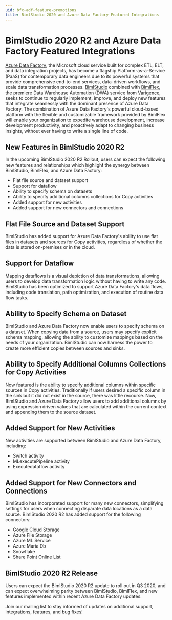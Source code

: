 ```yaml
---
uid: bfx-adf-feature-promotions
title: BimlStudio 2020 and Azure Data Factory Featured Integrations 
---
```


# BimlStudio 2020 R2 and Azure Data Factory Featured Integrations

[Azure Data Factory](https://azure.microsoft.com/en-us/services/data-factory/), the Microsoft cloud service built for complex ETL, ELT, and data integration projects, has become a flagship Platform-as-a-Service (PaaS) for contemporary data engineers due to its powerful systems that provide comprehensive end-to-end services, data-driven workflows, and scale data transformation processes. [BimlStudio](https://www.varigence.com/bimlstudio) combined with [BimlFlex](https://www.varigence.com/bimlflex), the premiere Data Warehouse Automation (DWA) service from [Varigence](www.varigence.com), seeks to continue to regularly implement, improve, and deploy new features that integrate seamlessly with the dominant presence of Azure Data Factory. The combination of Azure Data Factory's powerful cloud-based platform with the flexible and customizable framework provided by BimlFlex will enable your organization to expedite warehouse development, increase development productivity, and proactively adapt to changing business insights, without ever having to write a single line of code.

## New Features in BimlStudio 2020 R2

In the upcoming BimlStudio 2020 R2 Rollout, users can expect the following new features and relationships which highlight the synergy between BimlStudio, BimlFlex, and Azure Data Factory:

* Flat file source and dataset support
* Support for dataflow
* Ability to specify schema on datasets
* Ability to specify additional columns collections for Copy activities
* Added support for new activities
* Added support for new connectors and connections

## Flat File Source and Dataset Support

BimlStudio has added support for Azure Data Factory's ability to use flat files in datasets and sources for Copy activities, regardless of whether the data is stored on-premises or in the cloud.

## Support for Dataflow

Mapping dataflows is a visual depiction of data transformations, allowing users to develop data transformation logic without having to write any code. BimlStudio has been optimized to support Azure Data Factory's data flows, including code translation, path optimization, and execution of routine data flow tasks.

## Ability to Specify Schema on Dataset

BimlStudio and Azure Data Factory now enable users to specify schema on a dataset. When copying data from a source, users may specify explicit schema mapping, allowing the ability to customize mappings based on the needs of your organization. BimlStudio can now harness the power to create more efficient copies between sources and sinks.

## Ability to Specify Additional Columns Collections for Copy Activities

Now featured is the ability to specify additional columns within specific sources in Copy activities.
Traditionally if users desired a specific column in the sink but it did not exist in the source, there was little recourse. Now, BimlStudio and Azure Data Factory allow users to add additional columns by using expression driven values that are calculated within the current context and appending them to the source dataset.

## Added Support for New Activities

New activities are supported between BimlStudio and Azure Data Factory, including:

* Switch activity
* MLexecutePipeline activity
* Executedataflow activity

## Added Support for New Connectors and Connections

BimlStudio has incorporated support for many new connectors, simplifying settings for users when connecting disparate data locations as a data source. BimlStudio 2020 R2 has added support for the following connectors:

* Google Cloud Storage
* Azure File Storage
* Azure ML Service
* Azure Maria Db
* Snowflake
* Share Point Online List

## BimlStudio 2020 R2 Release

Users can expect the BimlStudio 2020 R2 update to roll out in Q3 2020, and can expect overwhelming parity between BimlStudio, BimlFlex, and new features implemented within recent Azure Data Factory updates.

Join our mailing list to stay informed of updates on additional support, integrations, features, and bug fixes!
